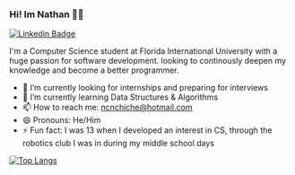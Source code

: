 ### Hi! Im Nathan 👨‍💻 

[![Linkedin Badge](https://img.shields.io/badge/-LinkedIn-0e76a8?style=flat-square&logo=Linkedin&logoColor=white)](https://www.linkedin.com/in/nathan-chiche/)

I'm a Computer Science student at Florida International University with a huge passion for software development. looking to continously deepen my knowledge and become a better programmer.

- 🔭 I’m currently looking for internships and preparing for interviews
- 🌱 I’m currently learning Data Structures & Algorithms
- 📫 How to reach me: [ncnchiche@hotmail.com](mailto:ncnchiche@hotmail.com)
- 😄 Pronouns: He/Him
- ⚡ Fun fact: I was 13 when I developed an interest in CS, through the robotics club I was in during my middle school days






[![Top Langs](https://github-readme-stats.vercel.app/api/top-langs/?username=ncnchiche&layout=compact)](https://github.com/anuraghazra/github-readme-stats)

